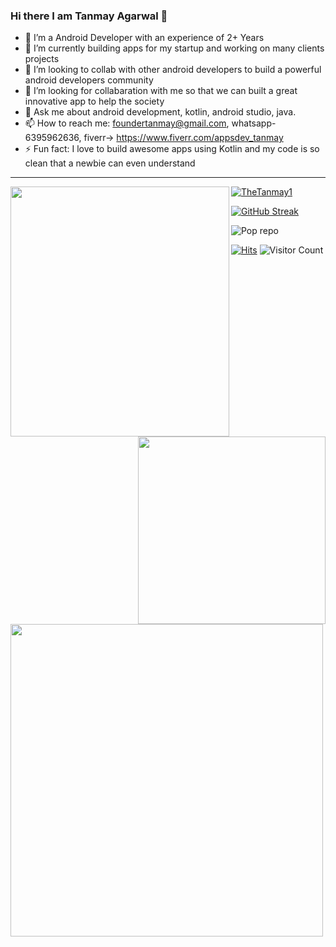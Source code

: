 ### Hi there I am Tanmay Agarwal 🙂

- 🔭 I’m a Android Developer with an experience of 2+ Years
- 🌱 I’m currently building apps for my startup and working on many clients projects
- 👯 I’m looking to collab with other android developers to build a powerful android developers community
- 🤔 I’m looking for collabaration with me so that we can built a great innovative app to help the society
- 💬 Ask me about android development, kotlin, android studio, java.
- 📫 How to reach me: foundertanmay@gmail.com, whatsapp- 6395962636, fiverr-> https://www.fiverr.com/appsdev_tanmay
- ⚡ Fun fact: I love to build awesome apps using Kotlin and my code is so clean that a newbie can even understand
<hr
    
    
    
<img
src="https://miro.medium.com/max/800/1*zzTEyTwyy7jXibtqVWg84Q.gif" width="350" height = "400" align= "left" />
<img src='https://github-readme-stats.vercel.app/api/top-langs/?username=TheTanmay1&theme=algolia&hide_langs_below=4' width = "300" align="right" />
<img src='https://github-readme-stats.vercel.app/api?username=TheTanmay1&show_icons=true&theme=algolia&count_private=true&line_height=30' width = "500" align ="left" />
<p align="left"> <a href="https://github.com/TheTanmay1"><img src="https://github-profile-trophy.vercel.app/?username=TheTanmay1&theme=dracula" alt="TheTanmay1" /></a</p>

[![GitHub Streak](https://github-readme-streak-stats.herokuapp.com/?user=TheTanmay1&theme=algolia)](https://git.io/streak-stats)

![Pop repo ](https://github-readme-stats.anuraghazra1.vercel.app/api/pin/?username=TheTanmay1&repo=Hifi_Notes&theme=algolia)

[![Hits](https://hits.seeyoufarm.com/api/count/incr/badge.svg?url=https%3A%2F%2Fgithub.com%2FTheTanmay1&count_bg=%2379C83D&title_bg=%23242748&icon=dev-dot-to.svg&icon_color=%2311E70C&title=COUNT+ViSITORS&edge_flat=false)](https://hits.seeyoufarm.com)
![Visitor Count](https://profile-counter.glitch.me/TheTanmay1/count.svg)
